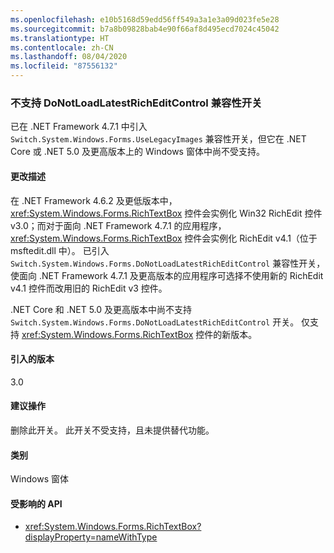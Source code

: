 ```yaml
---
ms.openlocfilehash: e10b5168d59edd56ff549a3a1e3a09d023fe5e28
ms.sourcegitcommit: b7a8b09828bab4e90f66af8d495ecd7024c45042
ms.translationtype: HT
ms.contentlocale: zh-CN
ms.lasthandoff: 08/04/2020
ms.locfileid: "87556132"
---
```

### <a name="donotloadlatestricheditcontrol-compatibility-switch-not-supported"></a>不支持 DoNotLoadLatestRichEditControl 兼容性开关

已在 .NET Framework 4.7.1 中引入 `Switch.System.Windows.Forms.UseLegacyImages` 兼容性开关，但它在 .NET Core 或 .NET 5.0 及更高版本上的 Windows 窗体中尚不受支持。

#### <a name="change-description"></a>更改描述

在 .NET Framework 4.6.2 及更低版本中，<xref:System.Windows.Forms.RichTextBox> 控件会实例化 Win32 RichEdit 控件 v3.0；而对于面向 .NET Framework 4.7.1 的应用程序，<xref:System.Windows.Forms.RichTextBox> 控件会实例化 RichEdit v4.1（位于 msftedit.dll 中）。 已引入 `Switch.System.Windows.Forms.DoNotLoadLatestRichEditControl` 兼容性开关，使面向 .NET Framework 4.7.1 及更高版本的应用程序可选择不使用新的 RichEdit v4.1 控件而改用旧的 RichEdit v3 控件。

.NET Core 和 .NET 5.0 及更高版本中尚不支持 `Switch.System.Windows.Forms.DoNotLoadLatestRichEditControl` 开关。 仅支持 <xref:System.Windows.Forms.RichTextBox> 控件的新版本。

#### <a name="version-introduced"></a>引入的版本

3.0

#### <a name="recommended-action"></a>建议操作

删除此开关。 此开关不受支持，且未提供替代功能。

#### <a name="category"></a>类别

Windows 窗体

#### <a name="affected-apis"></a>受影响的 API

- <xref:System.Windows.Forms.RichTextBox?displayProperty=nameWithType>

<!-- 

#### Affected APIs

-  `T:System.Windows.Forms.RichTextBox` 

-->
